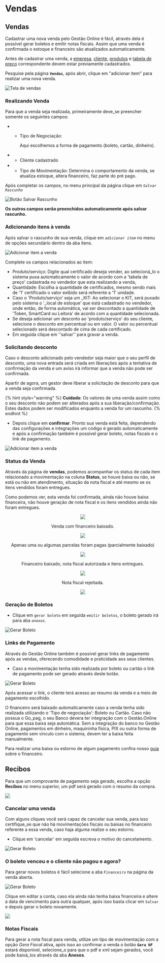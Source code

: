 # Vendas

## Vendas

Cadastrar uma nova venda pelo Gestão Online é fácil, através dela é possível gerar boletos e emitir notas fiscais. Assim que uma venda é confirmada o estoque e financeiro são atualizados automaticamente.

Antes de cadastrar uma venda, a [empresa](venda.md), [cliente](venda.md), [produtos](venda.md) e [tabela de preço](venda.md) correspondente devem estar previamente cadastrados.

Pesquise pela página **`Vendas`**, após abrir, clique em "adicionar item" para realizar uma nova venda.

![Tela de vendas](../../.gitbook/assets/1_venda.png)

### Realizando Venda

Para que a venda seja realizada, primeiramente deve\_se preencher somente os seguintes campos:

* * Tipo de Negociação:

    Aqui escolhemos a forma de pagamento \(boleto, cartão, dinheiro\).
* * Cliente cadastrado
* * Tipo de Movimentação: Determina o comportamento da venda, se atualiza estoque, altera financeiro, faz parte do pré pago.

Após completar os campos, no menu principal da página clique em _`Salvar Rascunho`_

![Bot&#xE3;o Salvar Rascunho](../../.gitbook/assets/2_venda.png)

**Os outros campos serão preenchidos automaticamente após salvar rascunho.**

### Adicionando itens à venda

Após salvar o rascunho de sua venda, clique em _`adicionar item`_ no menu de opções secundário dentro da aba itens.

![Adicionar item a venda](../../.gitbook/assets/3_vendas.png)

Complete os campos relacionados ao item:

* Produto/serviço: Digite qual certificado deseja vender, ao selecioná\_lo o sistema puxa automaticamente o valor de acordo com a 'tabela de preço' cadastrada no vendedor que esta realizando a venda,
* Quantidade: Escolha a quantidade de certificados, mesmo sendo mais de '1' certificado o valor exibido será referente a '1' unidade.
* Caso o 'Produto/serviço' seja um \_KIT: Ao selecionar o KIT, será puxado pelo sistema o '\_local de estoque' que está cadastrado no vendedor, onde então, de forma automática, vai ser descontado a quantidade de 'Token, SmartCard ou Leitora'  de acordo com a quantidade selecionada.
* Se deseja adicionar um desconto ao 'produto/serviço' do seu cliente, selecione o desconto em percentual ou em valor.  O valor ou percentual selecionado será descontado de cima de cada certificado.
* Em seguida clique em ''salvar'' para gravar a venda.

### Solicitando desconto

Caso o desconto adicionado pelo vendedor seja maior que o seu perfil de desconto, uma nova entrada será criada em liberações após a tentativa de confirmação da venda e um aviso irá informar que a venda não pode ser confirmada.

Apartir de agora, um gestor deve liberar a solicitação de desconto para que a venda seja confirmada.

{% hint style="warning" %}
**Cuidado**: Os valores de uma venda assim como o seu desconto não podem ser alterados após a sua liberação/confirmação. Estes dados podem ser modificados enquanto a venda for um rascunho.
{% endhint %}

* Depois clique em **confirmar**. Pronto sua venda está feita, dependendo das configurações e integrações um código é gerado automaticamente e após a confirmação também é possível gerar boleto, notas fiscais e o link de pagamento.

![Adicionar item a venda](../../.gitbook/assets/4_vendas.png)

### Status da Venda

Através da página de **vendas**, podemos acompanhar os status de cada item relacionado a movimentação na coluna **Status**, se houve baixa ou não, se está ou não em atendimento, situação da nota fiscal e até mesmo se os itens vendidos foram entregues.

Como podemos ver, esta venda foi confirmada, ainda não houve baixa financeira, não houve geração de nota fiscal e os itens vendidos ainda não foram entregues.
<p style="text-align: center"><img src="../../.gitbook/assets/10_vendas_status.png"/></p>

<p style="text-align: center">Venda com financeiro baixado.</p>
<p style="text-align: center"><img src="../../.gitbook/assets/10_vendas_status_2.png"/></p>

<p style="text-align: center">Apenas uma ou algumas parcelas foram pagas (parcialmente baixado)</p>
<p style="text-align: center"><img src="../../.gitbook/assets/10_vendas_status_3.png"/></p>

<p style="text-align: center">Financeiro baixado, nota fiscal autorizada e itens entregues.</p>
<p style="text-align: center"><img src="../../.gitbook/assets/10_vendas_status_4.png"/></p>

<p style="text-align: center">Nota fiscal rejeitada.</p>
<p style="text-align: center"><img src="../../.gitbook/assets/10_vendas_status_5.png"/></p>
 
### Geração de Boletos

* Clique em `gerar boleto` em seguida `emitir boletos`, o boleto gerado irá para aba `anexos`.

![Gerar Boleto](../../.gitbook/assets/5_vendas.png)

### Links de Pagamento

Através do Gestão Online também é possível gerar links de pagamento após as vendas, oferecendo comodidade e praticidade aos seus clientes.

* Caso a movimentação tenha sido realizada por boleto ou cartão o link de pagamento pode ser gerado através deste botão.

![Gerar Boleto](../../.gitbook/assets/6_vendas.png)

Após acessar o link, o cliente terá acesso ao resumo da venda e a meio de pagamento escolhido.

O financeiro será baixado automaticamente caso a venda tenha sido realizada utilizando o 'Tipo de negociação': Boleto ou Cartão. Caso não possua o Go\_pag, o seu Banco devera ter integração com o Gestão.Online para que essa baixa seja automática. Sem a integração do banco no Gestão Online, pagamentos em dinheiro, maquininha física, PIX ou outra forma de pagamento sem vínculo com o sistema, devem ter a baixa feita manualmente.

Para realizar uma baixa ou estorno de algum pagamento confira nosso [guia](financeiro.md) sobre o financeiro.

## Recibos

Para que um comprovante de pagamento seja gerado, escolha a opção **Recibos** no menu superior, um pdf será gerado com o resumo da compra.

![](../../.gitbook/assets/10_vendas.png)

### Cancelar uma venda

Com alguns cliques você será capaz de cancelar sua venda, para isso certifique\_se que não há movimentações fiscais ou baixas no financeiro referente a essa venda, caso haja alguma realize o seu estorno.

* Clique em 'cancelar' em seguida escreva o motivo do cancelamento.

![Gerar Boleto](../../.gitbook/assets/7_vendas.png)

### O boleto venceu e o cliente não pagou e agora?

Para gerar novos boletos é fácil selecione a aba `Financeiro` na página da venda aberta.

![Gerar Boleto](../../.gitbook/assets/8_vendas.png)

Clique em editar a conta, caso ela ainda não tenha baixa financeira e altere a data de vencimento para outra qualquer, após isso basta clicar em `Salvar` e depois gerar o boleto novamente.

![](../../.gitbook/assets/9_vendas.png)

### Notas Fiscais

Para gerar a nota fiscal para venda, utilize um tipo de movimentação com a opção _Gera Fiscal_ ativa, após isso ao confirmar a venda o botão **`Gera NF`** estará disponível, selecione\_o para que o pdf e xml sejam gerados, você pode baixá\_los através da aba **Anexos**.

